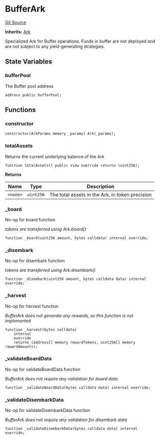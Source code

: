 # BufferArk
[Git Source](https://github.com/OasisDEX/summer-earn-protocol/blob/02b633fc64591288020c32f3fcb6421ab62209d5/src/contracts/arks/BufferArk.sol)

**Inherits:**
[Ark](/src/contracts/Ark.sol/abstract.Ark.md)

Specialized Ark for Buffer operations. Funds in buffer are not deployed and are not subject to any
yield-generating strategies.


## State Variables
### bufferPool
The Buffer pool address


```solidity
address public bufferPool;
```


## Functions
### constructor


```solidity
constructor(ArkParams memory _params) Ark(_params);
```

### totalAssets

Returns the current underlying balance of the Ark


```solidity
function totalAssets() public view override returns (uint256);
```
**Returns**

|Name|Type|Description|
|----|----|-----------|
|`<none>`|`uint256`|The total assets in the Ark, in token precision|


### _board

No-op for board function

*tokens are transferred using Ark.board()*


```solidity
function _board(uint256 amount, bytes calldata) internal override;
```

### _disembark

No-op for disembark function

*tokens are transferred using Ark.disembark()*


```solidity
function _disembark(uint256 amount, bytes calldata data) internal override;
```

### _harvest

No-op for harvest function

*BufferArk does not generate any rewards, so this function is not implemented*


```solidity
function _harvest(bytes calldata)
    internal
    override
    returns (address[] memory rewardTokens, uint256[] memory rewardAmounts);
```

### _validateBoardData

No-op for validateBoardData function

*BufferArk does not require any validation for board data*


```solidity
function _validateBoardData(bytes calldata data) internal override;
```

### _validateDisembarkData

No-op for validateDisembarkData function

*BufferArk does not require any validation for disembark data*


```solidity
function _validateDisembarkData(bytes calldata data) internal override;
```

